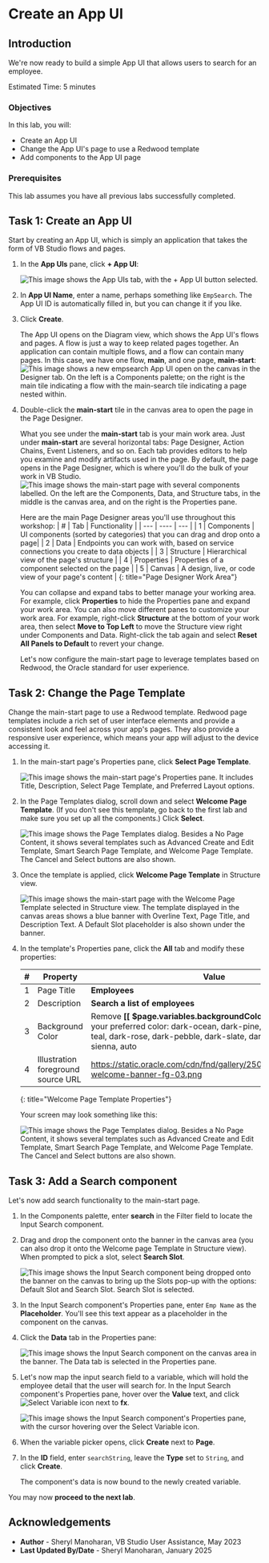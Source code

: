# Create an App UI

## Introduction

We're now ready to build a simple App UI that allows users to search for an employee.

Estimated Time: 5 minutes

### Objectives

In this lab, you will:

* Create an App UI
* Change the App UI's page to use a Redwood template
* Add components to the App UI page

### Prerequisites

This lab assumes you have all previous labs successfully completed.

## Task 1: Create an App UI

Start by creating an App UI, which is simply an application that takes the form of VB Studio flows and pages.

1. In the **App UIs** pane, click **+ App UI**:

    ![This image shows the App UIs tab, with the + App UI button selected.](images/create-app.png)

2. In **App UI Name**, enter a name, perhaps something like `EmpSearch`. The App UI ID is automatically filled in, but you can change it if you like.

3. Click **Create**.

    The App UI opens on the Diagram view, which shows the App UI's flows and pages. A flow is just a way to keep related pages together. An application can contain multiple flows, and a flow can contain many pages. In this case, we have one flow, **main**, and one page, **main-start**:
    ![This image shows a new empsearch App UI open on the canvas in the Designer tab. On the left is a Components palette; on the right is the  main tile indicating a flow with the main-search tile indicating a page nested within.](images/newappui.png)

4. Double-click the **main-start** tile in the canvas area to open the page in the Page Designer.

    What you see under the **main-start** tab is your main work area. Just under **main-start** are several horizontal tabs: Page Designer, Action Chains, Event Listeners, and so on. Each tab provides editors to help you examine and modify artifacts used in the page. By default, the page opens in the Page Designer, which is where you'll do the bulk of your work in VB Studio.
    ![This image shows the main-start page with several components labelled. On the left are the Components, Data, and Structure tabs, in the middle is the canvas area, and on the right is the Properties pane.](images/pagedesigner.png)

    Here are the main Page Designer areas you'll use throughout this workshop:
    | # | Tab | Functionality |
    | --- | ---- | --- |
    | 1 | Components | UI components (sorted by categories) that you can drag and drop onto a page|
    | 2 | Data | Endpoints you can work with, based on service connections you create to data objects |
    | 3 | Structure | Hierarchical view of the page's structure  |
    | 4 | Properties | Properties of a component selected on the page |
    | 5 | Canvas | A design, live, or code view of your page's content |
    {: title="Page Designer Work Area"}

    You can collapse and expand tabs to better manage your working area. For example, click **Properties** to hide the Properties pane and expand your work area. You can also move different panes to customize your work area. For example, right-click **Structure** at the bottom of your work area, then select **Move to Top Left** to move the Structure view right under Components and Data. Right-click the tab again and select **Reset All Panels to Default** to revert your change.

    Let's now configure the main-start page to leverage templates based on Redwood, the Oracle standard for user experience.

## Task 2: Change the Page Template

Change the main-start page to use a Redwood template. Redwood page templates include a rich set of user interface elements and provide a consistent look and feel across your app's pages. They also provide a responsive user experience, which means your app will adjust to the device accessing it.

1. In the main-start page's Properties pane, click **Select Page Template**.

   ![This image shows the main-start page's Properties pane. It includes Title, Description, Select Page Template, and Preferred Layout options.](images/select-page-template.png)

2. In the Page Templates dialog, scroll down and select **Welcome Page Template**. (If you don't see this template, go back to the first lab and make sure you set up all the components.) Click **Select**.

   ![This image shows the Page Templates dialog. Besides a No Page Content, it shows several templates such as Advanced Create and Edit Template, Smart Search Page Template, and Welcome Page Template. The Cancel and Select buttons are also shown.](images/page-templates.png)

3. Once the template is applied, click **Welcome Page Template** in Structure view.

   ![This image shows the main-start page with the Welcome Page Template selected in Structure view. The template displayed in the canvas areas shows a blue banner with Overline Text, Page Title, and Description Text. A Default Slot placeholder is also shown under the banner.](images/welcome-page-template.png)

4. In the template's Properties pane, click the **All** tab and modify these properties:

    | # | Property | Value |
    | --- | ---- | --- |
    | 1 | Page Title | **Employees**|
    | 2 | Description | **Search a list of employees** |
    | 3 | Background Color | Remove **[[ $page.variables.backgroundColor ]]**, then select your preferred color: dark-ocean, dark-pine, dark-lilac, dark-teal, dark-rose, dark-pebble, dark-slate, dark-plum, dark-sienna, auto  |
    | 4 | Illustration foreground source URL | https://static.oracle.com/cdn/fnd/gallery/2504.0.0/images/illust-welcome-banner-fg-03.png |
    {: title="Welcome Page Template Properties"}

    Your screen may look something like this:

   ![This image shows the Page Templates dialog. Besides a No Page Content, it shows several templates such as Advanced Create and Edit Template, Smart Search Page Template, and Welcome Page Template. The Cancel and Select buttons are also shown.](images/welcome-page-template-customized.png)

## Task 3: Add a Search component

Let's now add search functionality to the main-start page.

1. In the Components palette, enter **search** in the Filter field to locate the Input Search component.

2. Drag and drop the component onto the banner in the canvas area (you can also drop it onto the Welcome page Template in Structure view). When prompted to pick a slot, select **Search Slot**.

   ![This image shows the Input Search component being dropped onto the banner on the canvas to bring up the Slots pop-up with the options: **Default Slot** and **Search Slot**. **Search Slot** is selected.](images/search-slot.png)

3. In the Input Search component's Properties pane, enter  `Emp Name` as the **Placeholder**. You'll see this text appear as a placeholder in the component on the canvas.

4. Click the **Data** tab in the Properties pane:

    ![This image shows the Input Search component on the canvas area in the banner. The Data tab is selected in the Properties pane.](images/component-properties-data.png)

5. Let's now map the input search field to a variable, which will hold the employee detail that the user will search for. In the Input Search component's Properties pane, hover over the **Value** text, and click ![Select Variable icon](images/icon-selectvariable.png) next to **fx**.

    ![This image shows the Input Search component's Properties pane, with the cursor hovering over the Select Variable icon.](images/select-var.png)

6. When the variable picker opens, click **Create** next to **Page**.

7. In the **ID** field, enter `searchString`, leave the **Type** set to `String`, and click **Create**.

    The component's data is now bound to the newly created variable.

You may now **proceed to the next lab**.

## Acknowledgements

* **Author** - Sheryl Manoharan, VB Studio User Assistance, May 2023
* **Last Updated By/Date** - Sheryl Manoharan, January 2025
